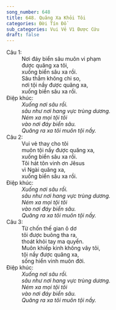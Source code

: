 ```yaml
---
song_number: 648
title: 648. Quăng Xa Khỏi Tôi
categories: Đời Tín Đồ
sub_categories: Vui Vẻ Vì Được Cứu
draft: false
---
```

<dl><dt>Câu 1:</dt><dd data-verse="1">Nơi đáy biển sâu muôn vi phạm <br/>được quăng xa tôi, <br/>xuống biển sâu xa rồi. <br/>Sâu thẳm không chi so, <br/>nơi tội nầy được quăng xa, <br/>xuống biển sâu xa rồi. </dd><dt>Điệp khúc:</dt><dd data-chorus="1"><em>Xuống nơi sâu rồi. <br/>sâu như nơi hang vực trùng dương. <br/>Ném xa mọi tội tôi <br/>vào nơi đáy biển sâu. <br/>Quăng ra xa tôi muôn tội nầy. </em></dd><dt>Câu 2:</dt><dd data-verse="2">Vui vẻ thay cho tôi <br/>muôn tội nầy được quăng xa, <br/>xuống biển sâu xa rồi. <br/>Tôi hát tôn vinh ơn Jêsus <br/>vì Ngài quăng xa, <br/>xuống biển sâu xa rồi. </dd><dt>Điệp khúc:</dt><dd data-chorus="1"><em>Xuống nơi sâu rồi. <br/>sâu như nơi hang vực trùng dương. <br/>Ném xa mọi tội tôi <br/>vào nơi đáy biển sâu. <br/>Quăng ra xa tôi muôn tội nầy. </em></dd><dt>Câu 3:</dt><dd data-verse="3">Từ chốn thế gian ô dơ <br/>tôi được buông tha ra, <br/>thoát khỏi tay ma quyền. <br/>Muôn khiếp kinh không vây tôi, <br/>tội nầy được quăng xa, <br/>sống hiển vinh muôn đời. </dd><dt>Điệp khúc:</dt><dd data-chorus="1"><em>Xuống nơi sâu rồi. <br/>sâu như nơi hang vực trùng dương. <br/>Ném xa mọi tội tôi <br/>vào nơi đáy biển sâu. <br/>Quăng ra xa tôi muôn tội nầy. </em></dd></dl>